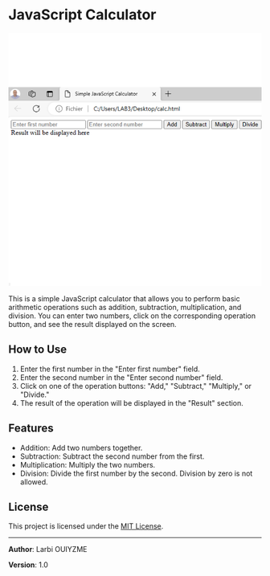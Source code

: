 # JavaScript Calculator

![Calculator Screenshot](screenshot.png)

This is a simple JavaScript calculator that allows you to perform basic arithmetic operations such as addition, subtraction, multiplication, and division. You can enter two numbers, click on the corresponding operation button, and see the result displayed on the screen.

## How to Use

1. Enter the first number in the "Enter first number" field.
2. Enter the second number in the "Enter second number" field.
3. Click on one of the operation buttons: "Add," "Subtract," "Multiply," or "Divide."
4. The result of the operation will be displayed in the "Result" section.

## Features

- Addition: Add two numbers together.
- Subtraction: Subtract the second number from the first.
- Multiplication: Multiply the two numbers.
- Division: Divide the first number by the second. Division by zero is not allowed.

## License

This project is licensed under the [MIT License](LICENCE.md).

---

**Author**: Larbi OUIYZME

**Version**: 1.0
